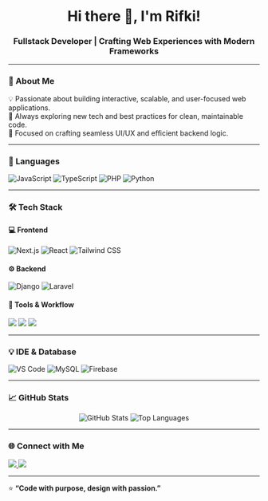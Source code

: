 <h1 align="center">Hi there 👋, I'm Rifki!</h1>
<h3 align="center">Fullstack Developer | Crafting Web Experiences with Modern Frameworks</h3>

---

### 🚀 About Me  
💡 Passionate about building interactive, scalable, and user-focused web applications.  
🧠 Always exploring new tech and best practices for clean, maintainable code.  
🎯 Focused on crafting seamless UI/UX and efficient backend logic.

---

### 🧠 Languages  
<p>
  <img src="https://img.shields.io/badge/JavaScript-F7DF1E?style=for-the-badge&logo=javascript&logoColor=black" alt="JavaScript" />
  <img src="https://img.shields.io/badge/TypeScript-3178C6?style=for-the-badge&logo=typescript&logoColor=white" alt="TypeScript" />
  <img src="https://img.shields.io/badge/PHP-777BB4?style=for-the-badge&logo=php&logoColor=white" alt="PHP" />
  <img src="https://img.shields.io/badge/Python-3776AB?style=for-the-badge&logo=python&logoColor=white" alt="Python" />
</p>

---

### 🛠️ Tech Stack  

#### 💻 Frontend  
<p>
  <img src="https://img.shields.io/badge/Next.js-000000?style=for-the-badge&logo=nextdotjs&logoColor=white" alt="Next.js" />
  <img src="https://img.shields.io/badge/React-20232A?style=for-the-badge&logo=react&logoColor=61DAFB" alt="React" />
  <img src="https://img.shields.io/badge/TailwindCSS-38B2AC?style=for-the-badge&logo=tailwindcss&logoColor=white" alt="Tailwind CSS" />
</p>

#### ⚙️ Backend  
<p>
  <img src="https://img.shields.io/badge/Django-092E20?style=for-the-badge&logo=django&logoColor=white" alt="Django" />
  <img src="https://img.shields.io/badge/Laravel-FF2D20?style=for-the-badge&logo=laravel&logoColor=white" alt="Laravel" />
</p>

#### 🧩 Tools & Workflow  
<p>
  <img src="https://img.shields.io/badge/Git-F05032?style=for-the-badge&logo=git&logoColor=white" />
  <img src="https://img.shields.io/badge/GitHub-181717?style=for-the-badge&logo=github&logoColor=white" />
  <img src="https://img.shields.io/badge/Vercel-000000?style=for-the-badge&logo=vercel&logoColor=white" />
</p>

---

### 💡 IDE & Database  
<p>
  <img src="https://img.shields.io/badge/VS%20Code-0078D7?style=for-the-badge&logo=visualstudiocode&logoColor=white" alt="VS Code" />
  <img src="https://img.shields.io/badge/MySQL-4479A1?style=for-the-badge&logo=mysql&logoColor=white" alt="MySQL" />
  <img src="https://img.shields.io/badge/Firebase-FFCA28?style=for-the-badge&logo=firebase&logoColor=black" alt="Firebase" />
</p>

---

### 📈 GitHub Stats  
<p align="center"> 
  <img src="https://github-readme-stats.vercel.app/api?username=Rifki7284&show_icons=true&theme=radical" alt="GitHub Stats" /> <img src="https://github-readme-stats.vercel.app/api/top-langs/?username=Rifki7284&layout=compact&theme=radical" alt="Top Languages" /> 
</p>

---

### 🌐 Connect with Me  
<p>
  <a href="https://linkedin.com/in/rifki-ahmad-rivera-ba5b55269" target="_blank">
    <img src="https://img.shields.io/badge/LinkedIn-0077B5?style=for-the-badge&logo=linkedin&logoColor=white" />
  </a>
  <a href="mailto:rifkiahmadrivera07@gmail.com" target="_blank">
    <img src="https://img.shields.io/badge/Email-D14836?style=for-the-badge&logo=gmail&logoColor=white" />
  </a>
</p>

---

⭐ **“Code with purpose, design with passion.”**
